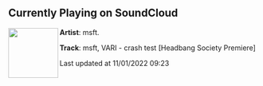 ## Currently Playing on SoundCloud

[<img align="left" width="100" src="https://i1.sndcdn.com/artworks-RMyGejDZ0ZLSsxhZ-KmpvIw-t500x500.jpg">](https://soundcloud.com/itsmsft/crash-test)

**Artist**: msft. 

**Track**: msft, VARI - crash test [Headbang Society Premiere]

Last updated at 11/01/2022 09:23
